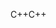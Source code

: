 <span data-ttu-id="999f9-101">C++</span><span class="sxs-lookup"><span data-stu-id="999f9-101">C++</span></span>